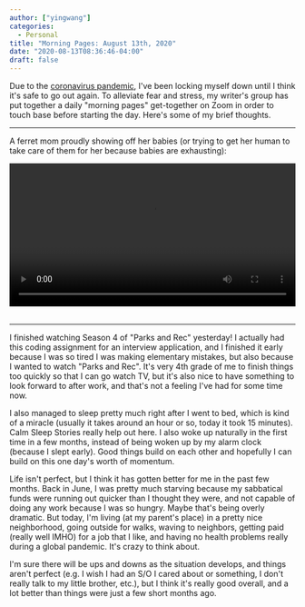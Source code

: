 ```yaml
---
author: ["yingwang"]
categories:
  - Personal
title: "Morning Pages: August 13th, 2020"
date: "2020-08-13T08:36:46-04:00"
draft: false
---
```


Due to the [coronavirus
pandemic](https://en.wikipedia.org/wiki/2019-20_coronavirus_pandemic), I've been
locking myself down until I think it's safe to go out again. To alleviate fear
and stress, my writer's group has put together a daily "morning pages"
get-together on Zoom in order to touch base before starting the day. Here's some
of my brief thoughts.

__________

A ferret mom proudly showing off her babies (or trying to get her human to take
care of them for her because babies are exhausting):

<!-- https://stackoverflow.com/a/26276254 -->
<video style="width: 100%; width: -moz-available; width: -webkit-fill-available; width: fill-available; max-width: 100%;" controls>
    <source src="/video/posts/2020/08/13/morning_pages.mp4" type="video/mp4">
    Your browser does not support HTML5 video.
</video>
<br/>
<br/>

__________

I finished watching Season 4 of "Parks and Rec" yesterday! I actually had this
coding assignment for an interview application, and I finished it early because
I was so tired I was making elementary mistakes, but also because I wanted to
watch "Parks and Rec". It's very 4th grade of me to finish things too quickly so
that I can go watch TV, but it's also nice to have something to look forward to
after work, and that's not a feeling I've had for some time now.

I also managed to sleep pretty much right after I went to bed, which is kind of
a miracle (usually it takes around an hour or so, today it took 15 minutes).
Calm Sleep Stories really help out here. I also woke up naturally in the first
time in a few months, instead of being woken up by my alarm clock (because I
slept early). Good things build on each other and hopefully I can build on this
one day's worth of momentum.

Life isn't perfect, but I think it has gotten better for me in the past few
months. Back in June, I was pretty much starving because my sabbatical funds
were running out quicker than I thought they were, and not capable of doing any
work because I was so hungry. Maybe that's being overly dramatic. But today, I'm
living (at my parent's place) in a pretty nice neighborhood, going outside for
walks, waving to neighbors, getting paid (really well IMHO) for a job that I
like, and having no health problems really during a global pandemic. It's crazy
to think about.

I'm sure there will be ups and downs as the situation develops, and things
aren't perfect (e.g. I wish I had an S/O I cared about or something, I don't
really talk to my little brother, etc.), but I think it's really good overall,
and a lot better than things were just a few short months ago.
